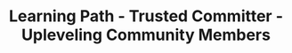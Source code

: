 ---
layout: learning-path-page
show_meta: false
title: Learning Path - Trusted Committer - Upleveling Community Members
learning_path_article: trusted-committer/04-uplevelling-community-members.asciidoc
learning_path_group: Trusted Committer
learning_path_menu_title: 04 - Upleveling Community Members
learning_path_position: 4
---